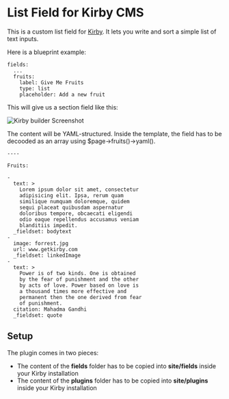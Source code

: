 # List Field for Kirby CMS

This is a custom list field for [Kirby](http://getkirby.com). It lets you write and sort a simple list of text inputs.

Here is a blueprint example:

	fields:
      ...
      fruits:
        label: Give Me Fruits
        type: list
        placeholder: Add a new fruit

This will give us a section field like this:

![Kirby builder Screenshot](https://raw.githubusercontent.com/TimOetting/kirby-builder/master/kirby-builder-panel.png)

The content will be YAML-structured. Inside the template, the field has to be decooded as an array using $page->fruits()->yaml().

	----

    Fruits: 

    - 
      text: >
        Lorem ipsum dolor sit amet, consectetur
        adipisicing elit. Ipsa, rerum quam
        similique numquam doloremque, quidem
        sequi placeat quibusdam aspernatur
        doloribus tempore, obcaecati eligendi
        odio eaque repellendus accusamus veniam
        blanditiis impedit.
      _fieldset: bodytext
    - 
      image: forrest.jpg
      url: www.getkirby.com
      _fieldset: linkedImage
    - 
      text: >
        Power is of two kinds. One is obtained
        by the fear of punishment and the other
        by acts of love. Power based on love is
        a thousand times more effective and
        permanent then the one derived from fear
        of punishment.
      citation: Mahadma Gandhi
      _fieldset: quote

## Setup
The plugin comes in two pieces:
* The content of the **fields** folder has to be copied into **site/fields** inside your Kirby installation
* The content of the **plugins** folder has to be copied into **site/plugins** inside your Kirby installation
 
